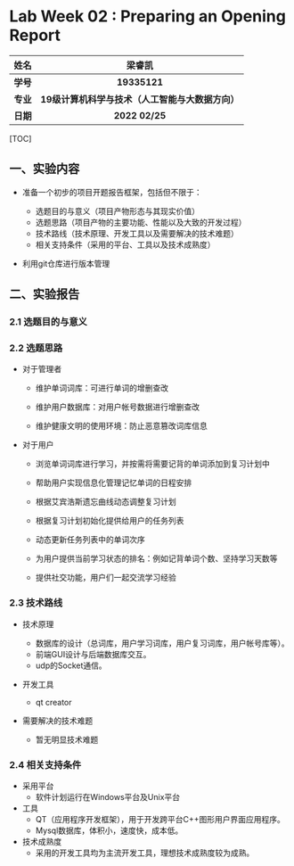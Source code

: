 # Lab Week 02 : Preparing an Opening Report



|   姓名   |                      梁睿凯                      |
| :------: | :----------------------------------------------: |
| **学号** |                   **19335121**                   |
| **专业** | **19级计算机科学与技术（人工智能与大数据方向）** |
| **日期** |                  **2022 02/25**                  |



[TOC]



## 一、实验内容

- 准备一个初步的项目开题报告框架，包括但不限于：
  - 选题目的与意义（项目产物形态与其现实价值）
  - 选题思路（项目产物的主要功能、性能以及大致的开发过程）
  - 技术路线（技术原理、开发工具以及需要解决的技术难题）
  - 相关支持条件（采用的平台、工具以及技术成熟度）

- 利用git仓库进行版本管理



## 二、实验报告

### 2.1	选题目的与意义

### 2.2	选题思路

- 对于管理者

  - 维护单词词库：可进行单词的增删查改

  - 维护用户数据库：对用户帐号数据进行增删查改

  - 维护健康文明的使用环境：防止恶意篡改词库信息

- 对于用户

  - 浏览单词词库进行学习，并按需将需要记背的单词添加到复习计划中

  - 帮助用户实现信息化管理记忆单词的日程安排

  - 根据艾宾浩斯遗忘曲线动态调整复习计划

  - 根据复习计划初始化提供给用户的任务列表

  - 动态更新任务列表中的单词次序

  - 为用户提供当前学习状态的排名：例如记背单词个数、坚持学习天数等

  - 提供社交功能，用户们一起交流学习经验

### 2.3	技术路线

- 技术原理
  - 数据库的设计（总词库，用户学习词库，用户复习词库，用户帐号库等）。
  - 前端GUI设计与后端数据库交互。
  - udp的Socket通信。
- 开发工具
  - qt creator

- 需要解决的技术难题
  - 暂无明显技术难题

### 2.4	相关支持条件

- 采用平台
  - 软件计划运行在Windows平台及Unix平台
- 工具
  - QT（应用程序开发框架），用于开发跨平台C++图形用户界面应用程序。
  - Mysql数据库，体积小，速度快，成本低。
- 技术成熟度
  - 采用的开发工具均为主流开发工具，理想技术成熟度较为成熟。

